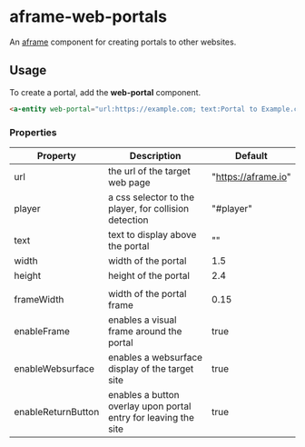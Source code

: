# aframe-web-portals

An [aframe](https://github.com/aframevr/aframe) component for creating portals to other websites.

## Usage

To create a portal, add the **web-portal** component.

```html
<a-entity web-portal="url:https://example.com; text:Portal to Example.com;"></a-entity>
```

### Properties

| Property           | Description                                                     | Default             |
| ------------------ | --------------------------------------------------------------- | ------------------- |
| url                | the url of the target web page                                  | "https://aframe.io" |
| player             | a css selector to the player, for collision detection           | "#player"           |
| text               | text to display above the portal                                | ""                  |
| width              | width of the portal                                             | 1.5                 |
| height             | height of the portal                                            | 2.4                 |
|                    |                                                                 |                     |
| frameWidth         | width of the portal frame                                       | 0.15                |
| enableFrame        | enables a visual frame around the portal                        | true                |
| enableWebsurface   | enables a websurface display of the target site                 | true                |
| enableReturnButton | enables a button overlay upon portal entry for leaving the site | true                |
